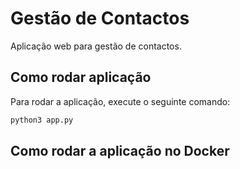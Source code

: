# Gestão de Contactos

Aplicação web para gestão de contactos.

## Como rodar aplicação

Para rodar a aplicação, execute o seguinte comando:

```sh
python3 app.py
```

## Como rodar a aplicação no Docker
